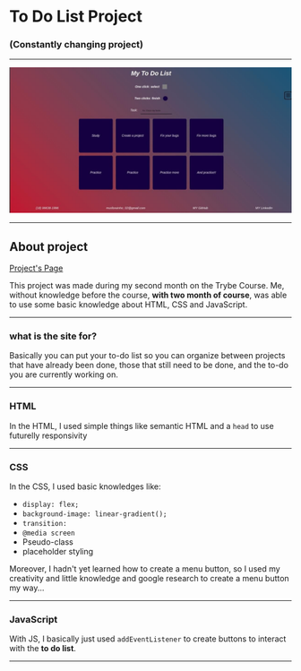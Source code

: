 # To Do List Project

### (Constantly changing project)

---

![Project's Image](./img/project-image.jpeg)

---

## About project

[Project's Page](https://murilo-rainho.github.io/to-do-list/)

This project was made during my second month on the Trybe Course. Me, without knowledge before the course, **with two month of course**, was able to use some basic knowledge about HTML, CSS and JavaScript.

---

### what is the site for?

Basically you can put your to-do list so you can organize between projects that have already been done, those that still need to be done, and the to-do you are currently working on.

---

### HTML

In the HTML, I used simple things like semantic HTML and a `head` to use futurelly responsivity

---

### CSS

In the CSS, I used basic knowledges like:
* `display: flex;`
* `background-image: linear-gradient();`
* `transition:`
* `@media screen`
* Pseudo-class
* placeholder styling

Moreover, I hadn't yet learned how to create a menu button, so I used my creativity and little knowledge and google research to create a menu button my way...

---

### JavaScript

With JS, I basically just used `addEventListener` to create buttons to interact with the **to do list**.

---
